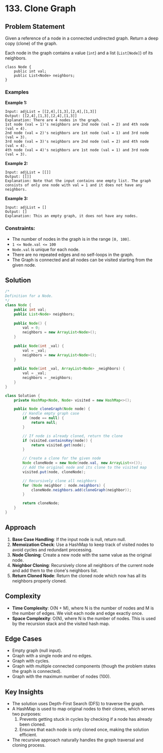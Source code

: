 # 133. Clone Graph

## Problem Statement
Given a reference of a node in a connected undirected graph. Return a deep copy (clone) of the graph.

Each node in the graph contains a value (`int`) and a list (`List[Node]`) of its neighbors.

```
class Node {
    public int val;
    public List<Node> neighbors;
}
```

### Examples

**Example 1:**
```
Input: adjList = [[2,4],[1,3],[2,4],[1,3]]
Output: [[2,4],[1,3],[2,4],[1,3]]
Explanation: There are 4 nodes in the graph.
1st node (val = 1)'s neighbors are 2nd node (val = 2) and 4th node (val = 4).
2nd node (val = 2)'s neighbors are 1st node (val = 1) and 3rd node (val = 3).
3rd node (val = 3)'s neighbors are 2nd node (val = 2) and 4th node (val = 4).
4th node (val = 4)'s neighbors are 1st node (val = 1) and 3rd node (val = 3).
```

**Example 2:**
```
Input: adjList = [[]]
Output: [[]]
Explanation: Note that the input contains one empty list. The graph consists of only one node with val = 1 and it does not have any neighbors.
```

**Example 3:**
```
Input: adjList = []
Output: []
Explanation: This an empty graph, it does not have any nodes.
```

### Constraints:
- The number of nodes in the graph is in the range `[0, 100]`.
- `1 <= Node.val <= 100`
- `Node.val` is unique for each node.
- There are no repeated edges and no self-loops in the graph.
- The Graph is connected and all nodes can be visited starting from the given node.

## Solution
```java
/*
Definition for a Node.
*/
class Node {
    public int val;
    public List<Node> neighbors;
    
    public Node() {
        val = 0;
        neighbors = new ArrayList<Node>();
    }
    
    public Node(int _val) {
        val = _val;
        neighbors = new ArrayList<Node>();
    }
    
    public Node(int _val, ArrayList<Node> _neighbors) {
        val = _val;
        neighbors = _neighbors;
    }
}

class Solution {
    private HashMap<Node, Node> visited = new HashMap<>();

    public Node cloneGraph(Node node) {
        // Handle empty graph case
        if (node == null) {
            return null;
        }

        // If node is already cloned, return the clone
        if (visited.containsKey(node)) {
            return visited.get(node);
        }

        // Create a clone for the given node
        Node cloneNode = new Node(node.val, new ArrayList<>());
        // Add the original node and its clone to the visited map
        visited.put(node, cloneNode);

        // Recursively clone all neighbors
        for (Node neighbor : node.neighbors) {
            cloneNode.neighbors.add(cloneGraph(neighbor));
        }

        return cloneNode;
    }
}
```

## Approach
1. **Base Case Handling**: If the input node is null, return null.
2. **Memoization Check**: Use a HashMap to keep track of visited nodes to avoid cycles and redundant processing.
3. **Node Cloning**: Create a new node with the same value as the original node.
4. **Neighbor Cloning**: Recursively clone all neighbors of the current node and add them to the clone's neighbors list.
5. **Return Cloned Node**: Return the cloned node which now has all its neighbors properly cloned.

## Complexity
- **Time Complexity**: O(N + M), where N is the number of nodes and M is the number of edges. We visit each node and edge exactly once.
- **Space Complexity**: O(N), where N is the number of nodes. This is used by the recursion stack and the visited hash map.

## Edge Cases
- Empty graph (null input).
- Graph with a single node and no edges.
- Graph with cycles.
- Graph with multiple connected components (though the problem states the graph is connected).
- Graph with the maximum number of nodes (100).

## Key Insights
- The solution uses Depth-First Search (DFS) to traverse the graph.
- A HashMap is used to map original nodes to their clones, which serves two purposes:
  1. Prevents getting stuck in cycles by checking if a node has already been cloned.
  2. Ensures that each node is only cloned once, making the solution efficient.
- The recursive approach naturally handles the graph traversal and cloning process.